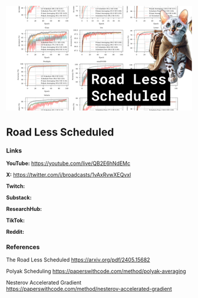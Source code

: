![thumbnail](thumbnail.png)

# Road Less Scheduled

### Links

**YouTube:** https://youtube.com/live/QB2E6hNdEMc

**X:** https://twitter.com/i/broadcasts/1vAxRvwXEQvxl

**Twitch:**

**Substack:**

**ResearchHub:**

**TikTok:**

**Reddit:**

### References

The Road Less Scheduled
https://arxiv.org/pdf/2405.15682

Polyak Scheduling
https://paperswithcode.com/method/polyak-averaging

Nesterov Accelerated Gradient
https://paperswithcode.com/method/nesterov-accelerated-gradient
